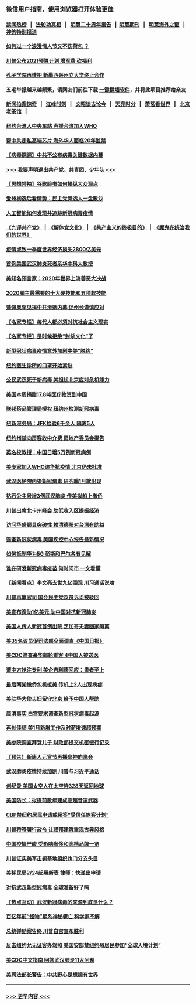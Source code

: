 ### [微信用户指南，使用浏览器打开体验更佳](https://github.com/gfw-breaker/banned-news1/blob/master/indexes/wechat-guide.md?t=0)
#### [禁闻热榜](热点新闻.md?t=0)  &nbsp;&nbsp;|&nbsp;&nbsp; [法轮功真相](https://github.com/gfw-breaker/truth/blob/master/README.md?t=0) &nbsp;&nbsp;|&nbsp;&nbsp; [明慧二十周年报告](https://github.com/gfw-breaker/mh-reports/blob/master/README.md?t=0) &nbsp;&nbsp;|&nbsp;&nbsp;[明慧期刊](https://github.com/gfw-breaker/mh-qikan) &nbsp;&nbsp;|&nbsp;&nbsp; [明慧海外之窗](https://github.com/gfw-breaker/mh-news/blob/master/README.md?t=0) &nbsp;&nbsp;|&nbsp;&nbsp; [神韵特别报道](https://github.com/gfw-breaker/mh-news/blob/master/shenyun.md?t=0)
#### [如何过一个浪漫情人节又不伤荷包 ？](../pages/nsc412/n11858969.md?t=02110244) 
#### [川普公布2021预算计划 增军费 砍福利](../pages/nsc412/n11859012.md?t=02110244) 
#### [孔子学院再遭拒 新墨西哥州立大学终止合作](../pages/nsc412/n11858661.md?t=02110244) 
#### 五毛举报越来越频繁，请网友们前往下载 [一键翻墙软件](https://github.com/gfw-breaker/ssr-accounts)，并将此项目推荐给亲友
#### [新闻拍案惊奇](https://github.com/gfw-breaker/banned-news1/blob/master/pages/link4.md) &nbsp;&nbsp;|&nbsp;&nbsp; [江峰时刻](https://github.com/gfw-breaker/banned-news1/blob/master/pages/link4.md) &nbsp;&nbsp;|&nbsp;&nbsp; [文昭谈古论今](https://github.com/gfw-breaker/banned-news1/blob/master/pages/link4.md) &nbsp;&nbsp;|&nbsp;&nbsp; [天亮时分](https://github.com/gfw-breaker/banned-news1/blob/master/pages/link4.md) &nbsp;&nbsp;|&nbsp;&nbsp; [萧茗看世界](https://github.com/gfw-breaker/banned-news1/blob/master/pages/link4.md) &nbsp;&nbsp;|&nbsp;&nbsp; [北京老茶馆](https://github.com/gfw-breaker/banned-news1/blob/master/pages/link4.md) &nbsp;&nbsp;|&nbsp;&nbsp; 
#### [纽约台湾人中央车站  声援台湾加入WHO](../pages/nsc412/n11857757.md?t=02110244) 
#### [帮中共走私高端芯片 海外华人面临20年监禁](../pages/nsc412/n11855016.md?t=02110244) 
#### [【病毒探源】中共不公布病毒关键数据内幕](../pages/nsc412/n11856584.md?t=02110244) 
#### [>>> 我要声明退出共产党、共青团、少年队 <<<](https://github.com/begood0513/goodnews/blob/master/quit/letter.md) 
#### [【思想领袖】谷歌脸书如何操纵大众观点](../pages/nsc412/n11680874.md?t=02110244) 
#### [爱州初选后看情势：民主党竞选人一盘散沙](../pages/nsc412/n11856557.md?t=02110244) 
#### [人工智能如何发现并追踪新冠病毒疫情](../pages/nsc412/n11856398.md?t=02110244) 
#### [《九评共产党》](https://github.com/begood0513/9ping.md/blob/master/README.md) &nbsp;|&nbsp; [《解体党文化》](../../../../jtdwh.md/blob/master/README.md)  &nbsp;|&nbsp; [《共产主义的终极目的》](../../../../gczydzjmd.md/blob/master/README.md) &nbsp;|&nbsp; [《魔鬼在统治我们的世界》](../../../../mgztzwmdsj.md/blob/master/README.md) 
#### [疫情或致一季度世界经济损失2800亿美元](../pages/nsc412/n11855639.md?t=02110244) 
#### [首例美国武汉肺炎死者系华中科大教授](../pages/nsc412/n11855500.md?t=02110244) 
#### [美知名预言家：2020年世界上演善恶大决战](../pages/nsc412/n11855418.md?t=02110244) 
#### [2020雇主最需要的十大硬技能和五项软技能](../pages/nsc412/n11850953.md?t=02110244) 
#### [蓬佩奥罕见揭中共渗透内幕 促州长谨慎应对](../pages/nsc412/n11854685.md?t=02110244) 
#### [【名家专栏】每代人都必须对抗社会主义现实](../pages/nsc412/n11831412.md?t=02110244) 
#### [【名家专栏】是时候拒绝“封杀文化”了](../pages/nsc412/n11814093.md?t=02110244) 
#### [新型冠状病毒疫情意外加剧中美“脱钩”](../pages/nsc412/n11854475.md?t=02110244) 
#### [纽约医生诊所的口罩开始紧缺](../pages/nsc412/n11853364.md?t=02110244) 
#### [公民武汉死于新病毒 美担忧北京应对危机能力](../pages/nsc412/n11854331.md?t=02110244) 
#### [美国本周捐赠17.8吨医疗物资到中国](../pages/nsc412/n11854269.md?t=02110244) 
#### [联邦药品管理局授权  纽约州检测新冠病毒](../pages/nsc412/n11853371.md?t=02110244) 
#### [纽新港务局：JFK检验6千余人  隔离5人](../pages/nsc412/n11853366.md?t=02110244) 
#### [纽约州禁向房客收中介费  房地产委员会提告](../pages/nsc412/n11853360.md?t=02110244) 
#### [英名校教授：中国日增5万例新冠病例](../pages/nsc412/n11854174.md?t=02110244) 
#### [美专家加入WHO访华抗疫情 北京仍未批准](../pages/nsc412/n11854043.md?t=02110244) 
#### [武汉医护院内染新冠病毒 研究曝1月就出现](../pages/nsc412/n11852928.md?t=02110244) 
#### [钻石公主号增3例武汉肺炎 传美拟船上撤侨](../pages/nsc412/n11853240.md?t=02110244) 
#### [川普出席北卡州峰会 助低收入区提振经济](../pages/nsc412/n11853232.md?t=02110244) 
#### [访问华盛顿具突破性 赖清德盼对台湾有助益](../pages/nsc412/n11853129.md?t=02110244) 
#### [筛查新冠状病毒 美国疾控中心报告最新情况](../pages/nsc412/n11853070.md?t=02110244) 
#### [如何抵制华为5G 彭斯和巴尔各有见解](../pages/nsc412/n11852535.md?t=02110244) 
#### [谁在研发新冠病毒疫苗 何时问市 一文看懂](../pages/nsc412/n11852840.md?t=02110244) 
#### [【新闻看点】李文亮去世九亿围观 川习通话说啥](../pages/nsc412/n11852360.md?t=02110244) 
#### [川普再赢官司 国会民主党议员诉讼被驳回](../pages/nsc412/n11852287.md?t=02110244) 
#### [美宣布资助1亿美元 助中国对抗新冠肺炎](../pages/nsc412/n11852531.md?t=02110244) 
#### [美国人传人新冠首例出院 芝加哥夫妻回家隔离](../pages/nsc412/n11852452.md?t=02110244) 
#### [美35名议员促司法部全面调查《中国日报》](../pages/nsc412/n11852435.md?t=02110244) 
#### [美CDC筛查豪华邮轮乘客 4中国人被送医](../pages/nsc412/n11852085.md?t=02110244) 
#### [遭中方抢注专利 美企吉利德回应：患者至上](../pages/nsc412/n11852037.md?t=02110244) 
#### [最后两架撤侨包机抵美 传机上2人出现病症](../pages/nsc412/n11852173.md?t=02110244) 
#### [美驻华大使夫妇留守北京 给予中国人帮助](../pages/nsc412/n11852165.md?t=02110244) 
#### [厘清事实 白宫要求调查新型冠状病毒起源](../pages/nsc412/n11852106.md?t=02110244) 
#### [再创佳绩 美1月新增工作及时薪增速超预期](../pages/nsc412/n11852174.md?t=02110244) 
#### [美参院调查拜登儿子 财政部提交机密银行记录](../pages/nsc412/n11851808.md?t=02110244) 
#### [【预告】新唐人元宵节再播出神韵晚会](../pages/nsc412/n11843192.md?t=02110244) 
#### [武汉肺炎疫情持续加剧 川普与习近平通话](../pages/nsc412/n11851613.md?t=02110244) 
#### [创纪录 美国太空人在太空待328天返回地球](../pages/nsc412/n11851266.md?t=02110244) 
#### [美国防长：拟提前数年建成高超音速武器](../pages/nsc412/n11850959.md?t=02110244) 
#### [CBP禁纽约居民申请或续签“受信任旅客计划”](../pages/nsc412/n11850857.md?t=02110244) 
#### [川普将签署行政令 让联邦建筑重现古典风格](../pages/nsc412/n11850654.md?t=02110244) 
#### [中国疫情严峻 受影响奢侈和高档品牌一览](../pages/nsc412/n11850319.md?t=02110244) 
#### [川普证实美军击毙基地组织也门分支头目](../pages/nsc412/n11850383.md?t=02110244) 
#### [美移民局2/24起用新表 律师：快递出申请](../pages/nsc412/n11848220.md?t=02110244) 
#### [对抗武汉新型冠病毒 全球准备好了吗](../pages/nsc412/n11850142.md?t=02110244) 
#### [【热点互动】武汉新冠病毒的来源到底是什么？](../pages/nsc412/n11849749.md?t=02110244) 
#### [百亿年前“怪物”星系神秘骤亡 科学家不解](../pages/nsc412/n11849863.md?t=02110244) 
#### [总统弹劾案告终 川普白宫宣布胜利](../pages/nsc412/n11849985.md?t=02110244) 
#### [反击纽约允无证客办驾照  美国安部禁纽约州居民参加“全球入境计划”](../pages/nsc412/n11849828.md?t=02110244) 
#### [美CDC中文指南 回答武汉肺炎11大问题](../pages/nsc412/n11849703.md?t=02110244) 
#### [美司法部长警告：中共野心是想拥有世界](../pages/nsc412/n11849769.md?t=02110244) 

----
#### [ >>> 更早内容 <<< ](../indexes/nsc412-earlier.md)
